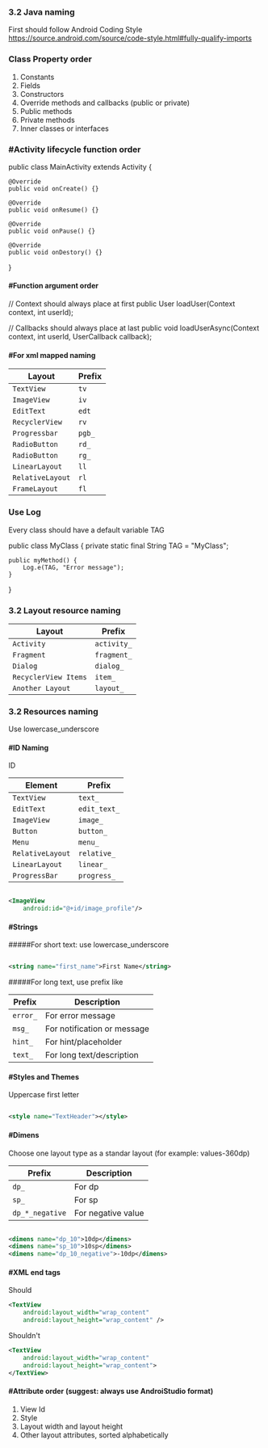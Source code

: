 ### 3.2 Java naming

First should follow Android Coding Style
https://source.android.com/source/code-style.html#fully-qualify-imports


### Class Property order
1. Constants
2. Fields
3. Constructors
4. Override methods and callbacks (public or private)
5. Public methods
6. Private methods
7. Inner classes or interfaces

### #Activity lifecycle function order

public class MainActivity extends Activity {
    
    @Override 
    public void onCreate() {} 

    @Override 
    public void onResume() {}

    @Override 
    public void onPause() {}

    @Override 
    public void onDestory() {}
}

#### #Function argument order

// Context should always place at first
public User loadUser(Context context, int userId);

// Callbacks should always place at last
public void loadUserAsync(Context context, int userId, UserCallback callback);


#### #For xml mapped naming

| Layout               | Prefix              |
| -----------------    | -----------------   |
| `TextView`          | `tv`            | 
| `ImageView`          | `iv`            |
| `EditText`          | `edt`            |
| `RecyclerView`          | `rv`            |
| `Progressbar`          | `pgb_`            | 
| `RadioButton`          | `rd_`            | 
| `RadioButton`          | `rg_`            | 
| `LinearLayout`          | `ll`            | 
| `RelativeLayout`          | `rl`            |
| `FrameLayout`          | `fl`            |



### Use Log

Every class should have a default variable TAG

public class MyClass {
    private static final String TAG = "MyClass";

    public myMethod() {
        Log.e(TAG, "Error message");
    }
}

### 3.2 Layout resource naming


| Layout               | Prefix              |
| -----------------    | -----------------   |
| `Activity`           | `activity_`             |
| `Fragment`          | `fragment_`            | 
| `Dialog`          | `dialog_`            | 
| `RecyclerView Items`          | `item_`            | 
| `Another Layout`          | `layout_`            | 

### 3.2 Resources naming

Use lowercase_underscore

#### #ID Naming

ID

| Element              | Prefix              |
| -----------------    | -----------------   |
| `TextView`           | `text_`             |
| `EditText`           | `edit_text_`             |
| `ImageView`          | `image_`            | 
| `Button`             | `button_`           |   
| `Menu`               | `menu_`             |
| `RelativeLayout`     | `relative_`         |
| `LinearLayout `      | `linear_`           |
| `ProgressBar `      | `progress_`           |


```xml

<ImageView
    android:id="@+id/image_profile"/>

```

#### #Strings

#####For short text: use lowercase_underscore


```xml

<string name="first_name">First Name</string>

```

#####For long text, use prefix like

| Prefix             | Description                           |
| -----------------  | --------------------------------------|
| `error_`           | For error message                   |
| `msg_`             | For notification or message        |       
| `hint_`            | For hint/placeholder         | 
| `text_`            | For long text/description  |

#### #Styles and Themes

Uppercase first letter

```xml

<style name="TextHeader"></style>

```

#### #Dimens

Choose one layout type as a standar layout (for example: values-360dp)

| Prefix             | Description                           |
| -----------------  | --------------------------------------|
| `dp_`              | For dp                                |
| `sp_`              | For sp                                |        
| `dp_*_negative`    | For negative value                    | 

```xml

<dimens name="dp_10">10dp</dimens>
<dimens name="sp_10">10sp</dimens>
<dimens name="dp_10_negative">-10dp</dimens>

```

#### #XML end tags
Should
```xml
<TextView
    android:layout_width="wrap_content"
    android:layout_height="wrap_content" />
```
Shouldn't
```xml
<TextView
    android:layout_width="wrap_content"
    android:layout_height="wrap_content">
</TextView>
```
#### #Attribute order (suggest: always use AndroiStudio format)

1. View Id
2. Style
3. Layout width and layout height
4. Other layout attributes, sorted alphabetically

